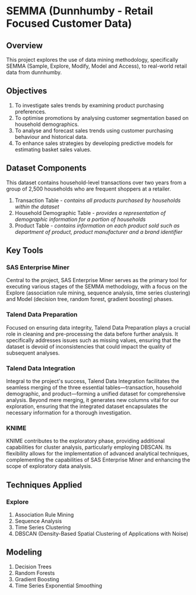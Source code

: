 # SEMMA (Dunnhumby - Retail Focused Customer Data)

## Overview

This project explores the use of data mining methodology, specifically SEMMA (Sample, Explore, Modify, Model and Access), to real-world retail data from dunnhumby.

## Objectives

1. To investigate sales trends by examining product purchasing preferences.
2. To optimise promotions by analysing customer segmentation based on household demographics.
3. To analyse and forecast sales trends using customer purchasing behaviour and historical data.
4. To enhance sales strategies by developing predictive models for estimating basket sales values.

## Dataset Components

This dataset contains household-level transactions over two years from a group of 2,500 households who are frequent shoppers at a retailer. 

1. Transaction Table - _contains all products purchased by households within the dataset_
2. Household Demographic Table - _provides a representation of demographic information for a portion of households_
3. Product Table - _contains information on each product sold such as department of product, product manufacturer and a brand identifier_
   
## Key Tools

### SAS Enterprise Miner

Central to the project, SAS Enterprise Miner serves as the primary tool for executing various stages of the SEMMA methodology, with a focus on the Explore (association rule mining, sequence analysis, time series clustering) and Model (decision tree, random forest, gradient boosting) phases.

### Talend Data Preparation

Focused on ensuring data integrity, Talend Data Preparation plays a crucial role in cleaning and pre-processing the data before further analysis. It specifically addresses issues such as missing values, ensuring that the dataset is devoid of inconsistencies that could impact the quality of subsequent analyses.

### Talend Data Integration

Integral to the project's success, Talend Data Integration facilitates the seamless merging of the three essential tables—transaction, household demographic, and product—forming a unified dataset for comprehensive analysis. Beyond mere merging, it generates new columns vital for our exploration, ensuring that the integrated dataset encapsulates the necessary information for a thorough investigation.

### KNIME

KNIME contributes to the exploratory phase, providing additional capabilities for cluster analysis, particularly employing DBSCAN. Its flexibility allows for the implementation of advanced analytical techniques, complementing the capabilities of SAS Enterprise Miner and enhancing the scope of exploratory data analysis.

## Techniques Applied

### Explore

1. Association Rule Mining
2. Sequence Analysis
3. Time Series Clustering
4. DBSCAN (Density-Based Spatial Clustering of Applications with Noise)

## Modeling

1. Decision Trees
2. Random Forests
3. Gradient Boosting
4. Time Series Exponential Smoothing
